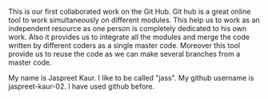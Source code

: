 This is our first collaborated work on the Git Hub. Git hub is a great online tool to work simultaneously on different modules.
This help us to work as an independent resource as one person is completely dedicated to his own work. Also it provides us to integrate 
all the modules and merge the code written by different coders as a single master code. Moreover this tool provide us to reuse the code as we can make 
several branches from a master code.


My name is Jaspreet Kaur.
I like to be called "jass".
My github username is jaspreet-kaur-02.
I have used github before.
